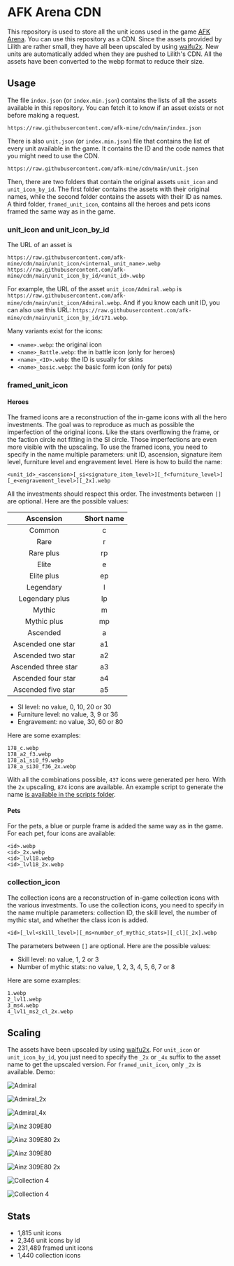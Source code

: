 # AFK Arena CDN

This repository is used to store all the unit icons used in the game [AFK Arena](https://www.afkarena.com/). 
You can use this repository as a CDN.
Since the assets provided by Lilith are rather small, they have all been upscaled by using [waifu2x](https://github.com/nihui/waifu2x-ncnn-vulkan).
New units are automatically added when they are pushed to Lilith's CDN. 
All the assets have been converted to the webp format to reduce their size.

## Usage
The file `index.json` (or `index.min.json`) contains the lists of all the assets available in this repository. You can fetch it to know if an asset exists or not before making a request.
```
https://raw.githubusercontent.com/afk-mine/cdn/main/index.json
```
There is also `unit.json` (or `index.min.json`) file that contains the list of every unit available in the game. It contains the ID and the code names that you might need to use the CDN.
```
https://raw.githubusercontent.com/afk-mine/cdn/main/unit.json
```
Then, there are two folders that contain the original assets `unit_icon` and `unit_icon_by_id`. The first folder contains the assets with their original names, while the second folder contains the assets with their ID as names.
A third folder, `framed_unit_icon`, contains all the heroes and pets icons framed the same way as in the game.

### unit_icon and unit_icon_by_id
The URL of an asset is 
```
https://raw.githubusercontent.com/afk-mine/cdn/main/unit_icon/<internal_unit_name>.webp
https://raw.githubusercontent.com/afk-mine/cdn/main/unit_icon_by_id/<unit_id>.webp
```
For example, the URL of the asset `unit_icon/Admiral.webp` is `https://raw.githubusercontent.com/afk-mine/cdn/main/unit_icon/Admiral.webp`.
And if you know each unit ID, you can also use this URL: `https://raw.githubusercontent.com/afk-mine/cdn/main/unit_icon_by_id/171.webp`.

Many variants exist for the icons:
- `<name>.webp`: the original icon
- `<name>_Battle.webp`: the in battle icon (only for heroes)
- `<name>_<ID>.webp`: the ID is usually for skins
- `<name>_basic.webp`: the basic form icon (only for pets)

### framed_unit_icon

#### Heroes
The framed icons are a reconstruction of the in-game icons with all the hero investments. The goal was to reproduce as much as possible the imperfection of the original icons. Like the stars overflowing the frame, or the faction circle not fitting in the SI circle. Those imperfections are even more visible with the upscaling.
To use the framed icons, you need to specify in the name multiple parameters: unit ID, ascension, signature item level, furniture level and engravement level. Here is how to build the name:
```
<unit_id>_<ascension>[_si<signature_item_level>][_f<furniture_level>][_e<engravement_level>][_2x].webp
```
All the investments should respect this order. The investments between `[]` are optional. Here are the possible values:

|      Ascension      | Short name |
|:-------------------:|:----------:|
|       Common        |     c      |
|        Rare         |     r      |
|      Rare plus      |     rp     |
|        Elite        |     e      |
|     Elite plus      |     ep     |
|      Legendary      |     l      |
|   Legendary plus    |     lp     |
|       Mythic        |     m      |
|     Mythic plus     |     mp     |
|      Ascended       |     a      |
|  Ascended one star  |     a1     |
|  Ascended two star  |     a2     |
| Ascended three star |     a3     |
| Ascended four star  |     a4     |
| Ascended five star  |     a5     |

- SI level: no value, 0, 10, 20 or 30
- Furniture level: no value, 3, 9 or 36
- Engravement: no value, 30, 60 or 80

Here are some examples:
```
178_c.webp
178_a2_f3.webp
178_a1_si0_f9.webp
178_a_si30_f36_2x.webp
```

With all the combinations possible, `437` icons were generated per hero. With the `2x` upscaling, `874` icons are available.
An example script to generate the name [is available in the scripts folder](https://github.com/afk-mine/cdn/blob/main/scripts/nameGenerator.ts).

#### Pets
For the pets, a blue or purple frame is added the same way as in the game. For each pet, four icons are available:
```
<id>.webp
<id>_2x.webp
<id>_lvl18.webp
<id>_lvl18_2x.webp
```

### collection_icon
The collection icons are a reconstruction of in-game collection icons with the various investments.
To use the collection icons, you need to specify in the name multiple parameters: collection ID, the skill level, the number of mythic stat, and whether the class icon is added.
```
<id>[_lvl<skill_level>][_ms<number_of_mythic_stats>][_cl][_2x].webp
```
The parameters between `[]` are optional. Here are the possible values:
- Skill level: no value, 1, 2 or 3
- Number of mythic stats: no value, 1, 2, 3, 4, 5, 6, 7 or 8

Here are some examples:
```
1.webp
2_lvl1.webp
3_ms4.webp
4_lvl1_ms2_cl_2x.webp
```

## Scaling
The assets have been upscaled by using [waifu2x](https://github.com/nihui/waifu2x-ncnn-vulkan). For `unit_icon` or `unit_icon_by_id`, you just need to specify the `_2x` or `_4x` suffix to the asset name to get the upscaled version. For `framed_unit_icon`, only `_2x` is available. Demo:

![Admiral](https://raw.githubusercontent.com/afk-mine/cdn/main/unit_icon/Admiral.webp)

![Admiral_2x](https://raw.githubusercontent.com/afk-mine/cdn/main/unit_icon/Admiral_2x.webp)

![Admiral_4x](https://raw.githubusercontent.com/afk-mine/cdn/main/unit_icon/Admiral_4x.webp)

![Ainz 309E80](https://raw.githubusercontent.com/afk-mine/cdn/main/framed_unit_icon/98_a5_si30_f9_e80.webp)

![Ainz 309E80 2x](https://raw.githubusercontent.com/afk-mine/cdn/main/framed_unit_icon/98_a5_si30_f9_e80_2x.webp)

![Ainz 309E80](https://raw.githubusercontent.com/afk-mine/cdn/main/framed_unit_icon/6015.webp)

![Ainz 309E80 2x](https://raw.githubusercontent.com/afk-mine/cdn/main/framed_unit_icon/6015_lvl18_2x.webp)

![Collection 4](https://raw.githubusercontent.com/afk-mine/cdn/main/collection_icon/4_lvl3_ms8_cl.webp)

![Collection 4](https://raw.githubusercontent.com/afk-mine/cdn/main/collection_icon/4_lvl3_ms8_cl_2x.webp)


## Stats
<!-- stats-start -->
 - 1,815 unit icons
 - 2,346 unit icons by id
 - 231,489 framed unit icons
 - 1,440 collection icons
<!-- stats-end -->

